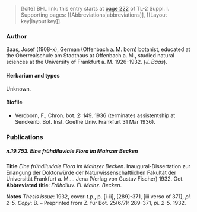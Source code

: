 > [!cite] BHL link: this entry starts at [page 222](https://www.biodiversitylibrary.org/item/103858#page/234/mode/1up) of TL-2 Suppl. I.
> Supporting pages: [[Abbreviations|abbreviations]], [[Layout key|layout key]].

### Author

Baas, Josef (1908-x), German (Offenbach a. M. born) botanist, educated at the Oberrealschule am Stadthaus at Offenbach a. M., studied natural sciences at the University of Frankfurt a. M. 1926-1932. (*J. Baas*).

#### Herbarium and types

Unknown.

#### Biofile

- Verdoorn, F., Chron. bot. 2: 149. 1936 (terminates assistentship at Senckenb. Bot. Inst. Goethe Univ. Frankfurt 31 Mar 1936).

### Publications

##### n.19.753. Eine frühdiluviale Flora im Mainzer Becken

**Title**
*Eine frühdiluviale Flora im Mainzer Becken*. Inaugural-Dissertation zur Erlangung der Doktorwürde der Naturwissenschaftlichen Fakultät der Universität Frankfurt a. M.... Jena (Verlag von Gustav Fischer) 1932. Oct.
**Abbreviated title**: *Frühdiluv. Fl. Mainz. Becken*.

**Notes**
*Thesis issue*: 1932, cover-t.p., p. \[i-ii\], \[289\]-371, \[iii verso of 371\], *pl. 2-5.* *Copy*: B. – Preprinted from Z. für Bot. 25(6/7): 289-371, *pl. 2-5.* 1932.

